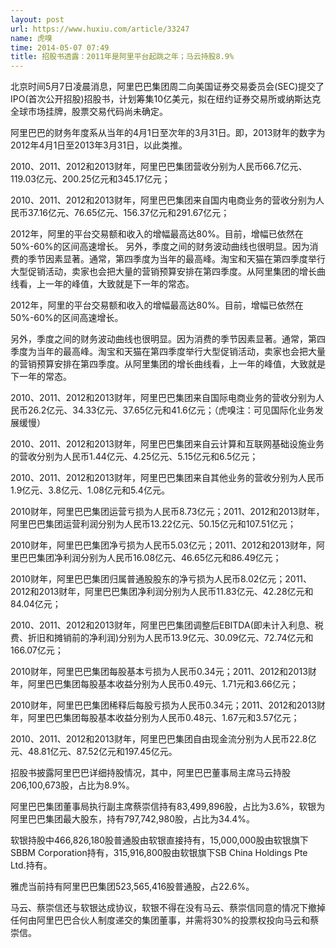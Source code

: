 ```yaml
---
layout: post
url: https://www.huxiu.com/article/33247
name: 虎嗅
time: 2014-05-07 07:49
title: 招股书透露：2011年是阿里平台起跳之年；马云持股8.9%
---
```

北京时间5月7日凌晨消息，阿里巴巴集团周二向美国证券交易委员会(SEC)提交了IPO(首次公开招股)招股书，计划筹集10亿美元，拟在纽约证券交易所或纳斯达克全球市场挂牌，股票交易代码尚未确定。

阿里巴巴的财务年度系从当年的4月1日至次年的3月31日。即，2013财年的数字为2012年4月1日至2013年3月31日，以此类推。

2010、2011、2012和2013财年，阿里巴巴集团营收分别为人民币66.7亿元、119.03亿元、200.25亿元和345.17亿元；

2010、2011、2012和2013财年，阿里巴巴集团来自国内电商业务的营收分别为人民币37.16亿元、76.65亿元、156.37亿元和291.67亿元；

2012年，阿里的平台交易额和收入的增幅最高达80%。目前，增幅已依然在50%-60%的区间高速增长。 另外，季度之间的财务波动曲线也很明显。因为消费的季节因素显著。通常，第四季度为当年的最高峰。淘宝和天猫在第四季度举行大型促销活动，卖家也会把大量的营销预算安排在第四季度。从阿里集团的增长曲线看，上一年的峰值，大致就是下一年的常态。

2012年，阿里的平台交易额和收入的增幅最高达80%。目前，增幅已依然在50%-60%的区间高速增长。

另外，季度之间的财务波动曲线也很明显。因为消费的季节因素显著。通常，第四季度为当年的最高峰。淘宝和天猫在第四季度举行大型促销活动，卖家也会把大量的营销预算安排在第四季度。从阿里集团的增长曲线看，上一年的峰值，大致就是下一年的常态。

2010、2011、2012和2013财年，阿里巴巴集团来自国际电商业务的营收分别为人民币26.2亿元、34.33亿元、37.65亿元和41.6亿元；（虎嗅注：可见国际化业务发展缓慢）

2010、2011、2012和2013财年，阿里巴巴集团来自云计算和互联网基础设施业务的营收分别为人民币1.44亿元、4.25亿元、5.15亿元和6.5亿元；

2010、2011、2012和2013财年，阿里巴巴集团来自其他业务的营收分别为人民币1.9亿元、3.8亿元、1.08亿元和5.4亿元。

2010财年，阿里巴巴集团运营亏损为人民币8.73亿元；2011、2012和2013财年，阿里巴巴集团运营利润分别为人民币13.22亿元、50.15亿元和107.51亿元；

2010财年，阿里巴巴集团净亏损为人民币5.03亿元；2011、2012和2013财年，阿里巴巴集团净利润分别为人民币16.08亿元、46.65亿元和86.49亿元；

2010财年，阿里巴巴集团归属普通股股东的净亏损为人民币8.02亿元；2011、2012和2013财年，阿里巴巴集团净利润分别为人民币11.83亿元、42.28亿元和84.04亿元；

2010、2011、2012和2013财年，阿里巴巴集团调整后EBITDA(即未计入利息、税费、折旧和摊销前的净利润)分别为人民币13.9亿元、30.09亿元、72.74亿元和166.07亿元；

2010财年，阿里巴巴集团每股基本亏损为人民币0.34元；2011、2012和2013财年，阿里巴巴集团每股基本收益分别为人民币0.49元、1.71元和3.66亿元；

2010财年，阿里巴巴集团稀释后每股亏损为人民币0.34元；2011、2012和2013财年，阿里巴巴集团每股基本收益分别为人民币0.48元、1.67元和3.57亿元；

2010、2011、2012和2013财年，阿里巴巴集团自由现金流分别为人民币22.8亿元、48.81亿元、87.52亿元和197.45亿元。

招股书披露阿里巴巴详细持股情况，其中，阿里巴巴董事局主席马云持股206,100,673股，占比为8.9%。

阿里巴巴集团董事局执行副主席蔡崇信持有83,499,896股，占比为3.6%，软银为阿里巴巴集团最大股东，持有797,742,980股，占比为34.4%。

软银持股中466,826,180股普通股由软银直接持有，15,000,000股由软银旗下SBBM Corporation持有，315,916,800股由软银旗下SB China Holdings Pte Ltd.持有。

雅虎当前持有阿里巴巴集团523,565,416股普通股，占22.6%。

马云、蔡崇信还与软银达成协议，软银不得在没有马云、蔡崇信同意的情况下撤掉任何由阿里巴巴合伙人制度递交的集团董事，并需将30%的投票权投向马云和蔡崇信。

